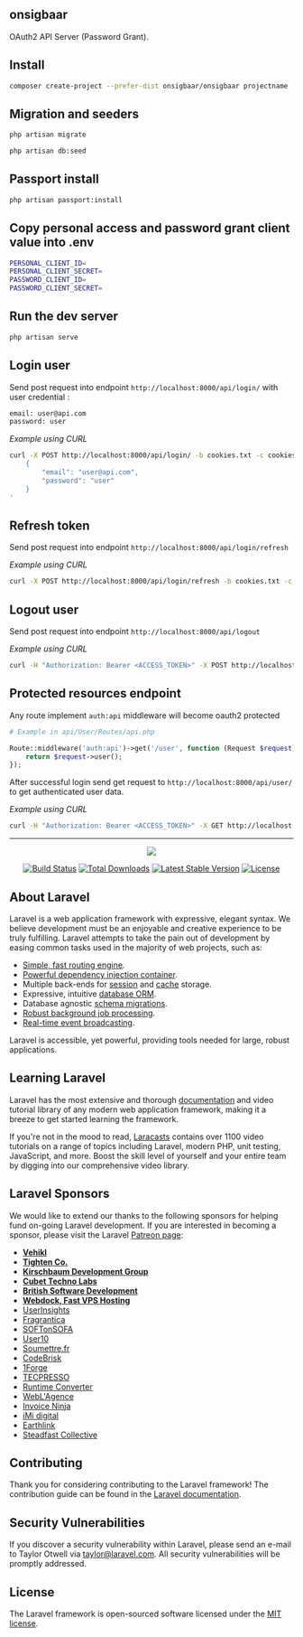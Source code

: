## onsigbaar

OAuth2 API Server (Password Grant).

## Install

```bash
composer create-project --prefer-dist onsigbaar/onsigbaar projectname
```

## Migration and seeders

```bash
php artisan migrate

php artisan db:seed
```

## Passport install

```bash
php artisan passport:install
```

## Copy personal access and password grant client value into .env

```bash
PERSONAL_CLIENT_ID=
PERSONAL_CLIENT_SECRET=
PASSWORD_CLIENT_ID=
PASSWORD_CLIENT_SECRET=
```

## Run the dev server

```bash
php artisan serve
```

## Login user

Send post request into endpoint `http://localhost:8000/api/login/` with user credential :

```bash
email: user@api.com
password: user
```

_Example using CURL_

```bash
curl -X POST http://localhost:8000/api/login/ -b cookies.txt -c cookies.txt -D headers.txt -H 'Content-Type: application/json' -d '
    {
        "email": "user@api.com",
        "password": "user"
    }
'
```

## Refresh token

Send post request into endpoint `http://localhost:8000/api/login/refresh`

_Example using CURL_

```bash
curl -X POST http://localhost:8000/api/login/refresh -b cookies.txt -c cookies.txt
```

## Logout user

Send post request into endpoint `http://localhost:8000/api/logout`

_Example using CURL_

```bash
curl -H "Authorization: Bearer <ACCESS_TOKEN>" -X POST http://localhost:8000/api/logout -b cookies.txt -c cookies.txt
```

## Protected resources endpoint

Any route implement `auth:api` middleware will become oauth2 protected

```php
# Example in api/User/Routes/api.php

Route::middleware('auth:api')->get('/user', function (Request $request) {
    return $request->user();
});
```

After successful login send get request to `http://localhost:8000/api/user/` to get authenticated user data.

_Example using CURL_

```bash
curl -H "Authorization: Bearer <ACCESS_TOKEN>" -X GET http://localhost:8000/api/user/
```

---

<p align="center"><img src="https://laravel.com/assets/img/components/logo-laravel.svg"></p>

<p align="center">
<a href="https://travis-ci.org/laravel/framework"><img src="https://travis-ci.org/laravel/framework.svg" alt="Build Status"></a>
<a href="https://packagist.org/packages/laravel/framework"><img src="https://poser.pugx.org/laravel/framework/d/total.svg" alt="Total Downloads"></a>
<a href="https://packagist.org/packages/laravel/framework"><img src="https://poser.pugx.org/laravel/framework/v/stable.svg" alt="Latest Stable Version"></a>
<a href="https://packagist.org/packages/laravel/framework"><img src="https://poser.pugx.org/laravel/framework/license.svg" alt="License"></a>
</p>

## About Laravel

Laravel is a web application framework with expressive, elegant syntax. We believe development must be an enjoyable and creative experience to be truly fulfilling. Laravel attempts to take the pain out of development by easing common tasks used in the majority of web projects, such as:

- [Simple, fast routing engine](https://laravel.com/docs/routing).
- [Powerful dependency injection container](https://laravel.com/docs/container).
- Multiple back-ends for [session](https://laravel.com/docs/session) and [cache](https://laravel.com/docs/cache) storage.
- Expressive, intuitive [database ORM](https://laravel.com/docs/eloquent).
- Database agnostic [schema migrations](https://laravel.com/docs/migrations).
- [Robust background job processing](https://laravel.com/docs/queues).
- [Real-time event broadcasting](https://laravel.com/docs/broadcasting).

Laravel is accessible, yet powerful, providing tools needed for large, robust applications.

## Learning Laravel

Laravel has the most extensive and thorough [documentation](https://laravel.com/docs) and video tutorial library of any modern web application framework, making it a breeze to get started learning the framework.

If you're not in the mood to read, [Laracasts](https://laracasts.com) contains over 1100 video tutorials on a range of topics including Laravel, modern PHP, unit testing, JavaScript, and more. Boost the skill level of yourself and your entire team by digging into our comprehensive video library.

## Laravel Sponsors

We would like to extend our thanks to the following sponsors for helping fund on-going Laravel development. If you are interested in becoming a sponsor, please visit the Laravel [Patreon page](https://patreon.com/taylorotwell):

- **[Vehikl](https://vehikl.com/)**
- **[Tighten Co.](https://tighten.co)**
- **[Kirschbaum Development Group](https://kirschbaumdevelopment.com)**
- **[Cubet Techno Labs](https://cubettech.com)**
- **[British Software Development](https://www.britishsoftware.co)**
- **[Webdock, Fast VPS Hosting](https://www.webdock.io/en)**
- [UserInsights](https://userinsights.com)
- [Fragrantica](https://www.fragrantica.com)
- [SOFTonSOFA](https://softonsofa.com/)
- [User10](https://user10.com)
- [Soumettre.fr](https://soumettre.fr/)
- [CodeBrisk](https://codebrisk.com)
- [1Forge](https://1forge.com)
- [TECPRESSO](https://tecpresso.co.jp/)
- [Runtime Converter](http://runtimeconverter.com/)
- [WebL'Agence](https://weblagence.com/)
- [Invoice Ninja](https://www.invoiceninja.com)
- [iMi digital](https://www.imi-digital.de/)
- [Earthlink](https://www.earthlink.ro/)
- [Steadfast Collective](https://steadfastcollective.com/)

## Contributing

Thank you for considering contributing to the Laravel framework! The contribution guide can be found in the [Laravel documentation](https://laravel.com/docs/contributions).

## Security Vulnerabilities

If you discover a security vulnerability within Laravel, please send an e-mail to Taylor Otwell via [taylor@laravel.com](mailto:taylor@laravel.com). All security vulnerabilities will be promptly addressed.

## License

The Laravel framework is open-sourced software licensed under the [MIT license](https://opensource.org/licenses/MIT).
